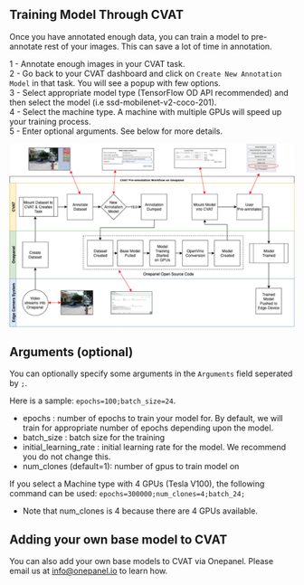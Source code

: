 ## Training Model Through CVAT
Once you have annotated enough data, you can train a model to pre-annotate rest of your images. This can save a lot of time in annotation. 

1 - Annotate enough images in your CVAT task.  
2 - Go back to your CVAT dashboard and click on `Create New Annotation Model` in that task. You will see a popup with few options.  
3 - Select appropriate model type (TensorFlow OD API recommended) and then select the model (i.e ssd-mobilenet-v2-coco-201).  
4 - Select the machine type. A machine with multiple GPUs will speed up your training process.  
5 - Enter optional arguments. See below for more details.  

![CVAT flowchart](../assets/img/auto-annotation-v.2.0.png?raw=true)

## Arguments (optional)

You can optionally specify some arguments in the `Arguments` field seperated by `;`. 

Here is a sample: `epochs=100;batch_size=24`. 

- epochs : number of epochs to train your model for. By default, we will train for appropriate number of epochs depending upon the model.
- batch_size : batch size for the training
- initial_learning_rate : initial learning rate for the model. We recommend you do not change this.
- num_clones (default=1): number of gpus to train model on 

If you select a Machine type with 4 GPUs (Tesla V100), the following command can be used:
`epochs=300000;num_clones=4;batch_24;`

- Note that num_clones is 4 because there are 4 GPUs available.

## Adding your own base model to CVAT

You can also add your own base models to CVAT via Onepanel.  Please email us at info@onepanel.io to learn how.
